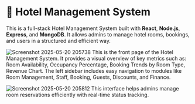 # 🏨 Hotel Management System
This is a full-stack Hotel Management System built with **React**, **Node.js**, **Express**, and **MongoDB**. It allows admins to manage hotel rooms, bookings, and users in a structured and efficient way.

![Screenshot 2025-05-20 205738](https://github.com/user-attachments/assets/922daead-92b5-4de9-8ec7-cf3cb104adf2)
This is the front page of the Hotel Management System. It provides a visual overview of key metrics such as:
Room Availability, Occupancy Percentage, Booking Trends by Room Type, Revenue Chart.
The left sidebar includes easy navigation to modules like Room Management, Staff, Booking, Guests, Discounts, and Finance.






![Screenshot 2025-05-20 205812](https://github.com/user-attachments/assets/935407b5-81a1-47a9-a957-0ea21064d30f)
This interface helps admins manage room reservations efficiently with real-time status tracking.
